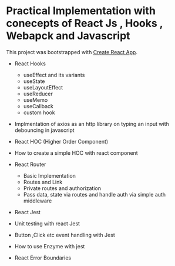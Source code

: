 # Practical Implementation with conecepts of React Js , Hooks , Webapck and Javascript

This project was bootstrapped with [Create React App](https://github.com/facebook/create-react-app).

- React Hooks
  - useEffect and its variants
  - useState
  - useLayoutEffect
  - useReducer
  - useMemo
  - useCallback
  - custom hook
   

- Implmentation of axios as an http library on typing an input with debouncing in javascript

- React HOC (Higher Order Component)
 - How to create a simple HOC with react component

- React Router
  - Basic Implementation
  - Routes and Link
  - Private routes and authorization
  - Pass data, state via routes and handle auth via simple auth middleware


- React Jest
 - Unit testing with react Jest
 - Button ,Click etc event handling with Jest
 - How to use Enzyme with jest

 - React Error Boundaries

   


